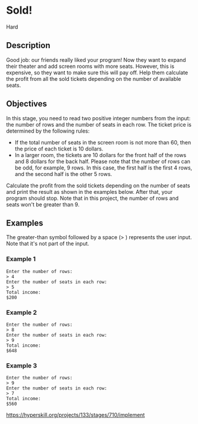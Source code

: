 # Sold!
 Hard
 
## Description
Good job: our friends really liked your program! Now they want to expand their theater and add screen rooms with more seats. However, this is expensive, so they want to make sure this will pay off. Help them calculate the profit from all the sold tickets depending on the number of available seats.

## Objectives
In this stage, you need to read two positive integer numbers from the input: the number of rows and the number of seats in each row. The ticket price is determined by the following rules:

- If the total number of seats in the screen room is not more than 60, then the price of each ticket is 10 dollars.
- In a larger room, the tickets are 10 dollars for the front half of the rows and 8 dollars for the back half. Please note that the number of rows can be odd, for example, 9 rows. In this case, the first half is the first 4 rows, and the second half is the other 5 rows.

Calculate the profit from the sold tickets depending on the number of seats and print the result as shown in the examples below. After that, your program should stop. Note that in this project, the number of rows and seats won't be greater than 9.

## Examples
The greater-than symbol followed by a space (> ) represents the user input. Note that it's not part of the input.

### Example 1
```
Enter the number of rows:
> 4
Enter the number of seats in each row:
> 5
Total income:
$200
```
### Example 2
```
Enter the number of rows:
> 8
Enter the number of seats in each row:
> 9
Total income:
$648
```
### Example 3
```
Enter the number of rows:
> 9
Enter the number of seats in each row:
> 7
Total income:
$560
```
https://hyperskill.org/projects/133/stages/710/implement
